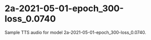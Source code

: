 # 2a-2021-05-01-epoch_300-loss_0.0740

Sample TTS audio for model 2a-2021-05-01-epoch_300-loss_0.0740.
